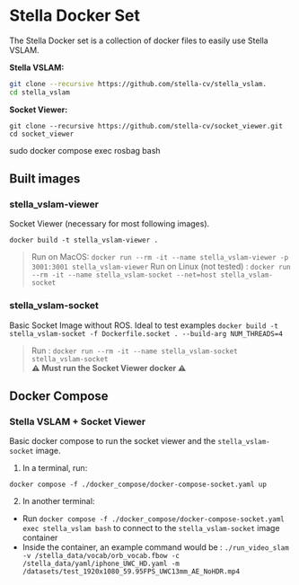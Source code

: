 # Stella Docker Set
The Stella Docker set is a collection of docker files to easily use Stella VSLAM. 

**Stella VSLAM:**
```bash
git clone --recursive https://github.com/stella-cv/stella_vslam.
cd stella_vslam
```

**Socket Viewer:**
```
git clone --recursive https://github.com/stella-cv/socket_viewer.git
cd socket_viewer
```

sudo docker compose exec rosbag bash

## Built images

### stella_vslam-viewer

Socket Viewer (necessary for most following images).
```
docker build -t stella_vslam-viewer .
```

> Run on MacOS: `docker run --rm -it --name stella_vslam-viewer -p 3001:3001 stella_vslam-viewer`
> Run on Linux (not tested) : `docker run --rm -it --name stella_vslam-socket --net=host stella_vslam-socket`



### stella_vslam-socket

Basic Socket Image without ROS. Ideal to test examples
```docker build -t stella_vslam-socket -f Dockerfile.socket . --build-arg NUM_THREADS=4```

> Run : `docker run --rm -it --name stella_vslam-socket stella_vslam-socket`\
> **⚠ Must run the Socket Viewer docker ⚠**


## Docker Compose

### Stella VSLAM + Socket Viewer
Basic docker compose to run the socket viewer and the `stella_vslam-socket` image.
1. In a terminal, run:
```
docker compose -f ./docker_compose/docker-compose-socket.yaml up
```
2. In another terminal:
- Run `docker compose -f ./docker_compose/docker-compose-socket.yaml exec stella_vslam bash` to connect to the `stella_vslam-socket` image container
- Inside the container, an example command would be : `./run_video_slam -v /stella_data/vocab/orb_vocab.fbow -c /stella_data/yaml/iphone_UWC_HD.yaml -m /datasets/test_1920x1080_59.95FPS_UWC13mm_AE_NoHDR.mp4`
